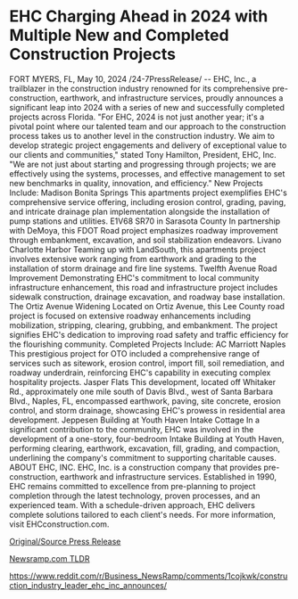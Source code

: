 # EHC Charging Ahead in 2024 with Multiple New and Completed Construction Projects

FORT MYERS, FL, May 10, 2024 /24-7PressRelease/ -- EHC, Inc., a trailblazer in the construction industry renowned for its comprehensive pre-construction, earthwork, and infrastructure services, proudly announces a significant leap into 2024 with a series of new and successfully completed projects across Florida.  "For EHC, 2024 is not just another year; it's a pivotal point where our talented team and our approach to the construction process takes us to another level in the construction industry. We aim to develop strategic project engagements and delivery of exceptional value to our clients and communities," stated Tony Hamilton, President, EHC, Inc. "We are not just about starting and progressing through projects; we are effectively using the systems, processes, and effective management to set new benchmarks in quality, innovation, and efficiency."  New Projects Include:  Madison Bonita Springs This apartments project exemplifies EHC's comprehensive service offering, including erosion control, grading, paving, and intricate drainage plan implementation alongside the installation of pump stations and utilities.  E1V68 SR70 in Sarasota County In partnership with DeMoya, this FDOT Road project emphasizes roadway improvement through embankment, excavation, and soil stabilization endeavors.  Livano Charlotte Harbor Teaming up with LandSouth, this apartments project involves extensive work ranging from earthwork and grading to the installation of storm drainage and fire line systems.  Twelfth Avenue Road Improvement Demonstrating EHC's commitment to local community infrastructure enhancement, this road and infrastructure project includes sidewalk construction, drainage excavation, and roadway base installation.  The Ortiz Avenue Widening Located on Ortiz Avenue, this Lee County road project is focused on extensive roadway enhancements including mobilization, stripping, clearing, grubbing, and embankment. The project signifies EHC's dedication to improving road safety and traffic efficiency for the flourishing community.  Completed Projects Include:  AC Marriott Naples This prestigious project for OTO included a comprehensive range of services such as sitework, erosion control, import fill, soil remediation, and roadway underdrain, reinforcing EHC's capability in executing complex hospitality projects.  Jasper Flats This development, located off Whitaker Rd., approximately one mile south of Davis Blvd., west of Santa Barbara Blvd., Naples, FL, encompassed earthwork, paving, site concrete, erosion control, and storm drainage, showcasing EHC's prowess in residential area development.  Jeppesen Building at Youth Haven Intake Cottage In a significant contribution to the community, EHC was involved in the development of a one-story, four-bedroom Intake Building at Youth Haven, performing clearing, earthwork, excavation, fill, grading, and compaction, underlining the company's commitment to supporting charitable causes.  ABOUT EHC, INC. EHC, Inc. is a construction company that provides pre-construction, earthwork and infrastructure services. Established in 1990, EHC remains committed to excellence from pre-planning to project completion through the latest technology, proven processes, and an experienced team. With a schedule-driven approach, EHC delivers complete solutions tailored to each client's needs.  For more information, visit EHCconstruction.com. 

[Original/Source Press Release](https://www.24-7pressrelease.com/press-release/510746/ehc-charging-ahead-in-2024-with-multiple-new-and-completed-construction-projects)
                    

[Newsramp.com TLDR](None) 

https://www.reddit.com/r/Business_NewsRamp/comments/1cojkwk/construction_industry_leader_ehc_inc_announces/